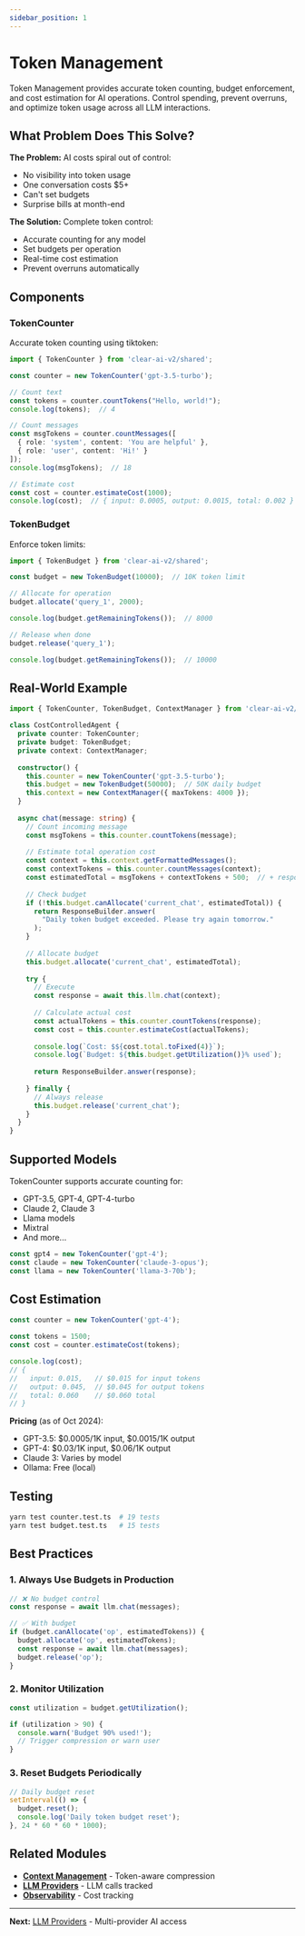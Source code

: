 ```yaml
---
sidebar_position: 1
---
```


# Token Management

Token Management provides accurate token counting, budget enforcement, and cost estimation for AI operations. Control spending, prevent overruns, and optimize token usage across all LLM interactions.

## What Problem Does This Solve?

**The Problem:** AI costs spiral out of control:
- No visibility into token usage
- One conversation costs $5+
- Can't set budgets
- Surprise bills at month-end

**The Solution:** Complete token control:
- Accurate counting for any model
- Set budgets per operation
- Real-time cost estimation
- Prevent overruns automatically

## Components

### TokenCounter

Accurate token counting using tiktoken:

```typescript
import { TokenCounter } from 'clear-ai-v2/shared';

const counter = new TokenCounter('gpt-3.5-turbo');

// Count text
const tokens = counter.countTokens("Hello, world!");
console.log(tokens);  // 4

// Count messages
const msgTokens = counter.countMessages([
  { role: 'system', content: 'You are helpful' },
  { role: 'user', content: 'Hi!' }
]);
console.log(msgTokens);  // 18

// Estimate cost
const cost = counter.estimateCost(1000);
console.log(cost);  // { input: 0.0005, output: 0.0015, total: 0.002 }
```

### TokenBudget

Enforce token limits:

```typescript
import { TokenBudget } from 'clear-ai-v2/shared';

const budget = new TokenBudget(10000);  // 10K token limit

// Allocate for operation
budget.allocate('query_1', 2000);

console.log(budget.getRemainingTokens());  // 8000

// Release when done
budget.release('query_1');

console.log(budget.getRemainingTokens());  // 10000
```

## Real-World Example

```typescript
import { TokenCounter, TokenBudget, ContextManager } from 'clear-ai-v2/shared';

class CostControlledAgent {
  private counter: TokenCounter;
  private budget: TokenBudget;
  private context: ContextManager;
  
  constructor() {
    this.counter = new TokenCounter('gpt-3.5-turbo');
    this.budget = new TokenBudget(50000);  // 50K daily budget
    this.context = new ContextManager({ maxTokens: 4000 });
  }
  
  async chat(message: string) {
    // Count incoming message
    const msgTokens = this.counter.countTokens(message);
    
    // Estimate total operation cost
    const context = this.context.getFormattedMessages();
    const contextTokens = this.counter.countMessages(context);
    const estimatedTotal = msgTokens + contextTokens + 500;  // + response
    
    // Check budget
    if (!this.budget.canAllocate('current_chat', estimatedTotal)) {
      return ResponseBuilder.answer(
        "Daily token budget exceeded. Please try again tomorrow."
      );
    }
    
    // Allocate budget
    this.budget.allocate('current_chat', estimatedTotal);
    
    try {
      // Execute
      const response = await this.llm.chat(context);
      
      // Calculate actual cost
      const actualTokens = this.counter.countTokens(response);
      const cost = this.counter.estimateCost(actualTokens);
      
      console.log(`Cost: $${cost.total.toFixed(4)}`);
      console.log(`Budget: ${this.budget.getUtilization()}% used`);
      
      return ResponseBuilder.answer(response);
      
    } finally {
      // Always release
      this.budget.release('current_chat');
    }
  }
}
```

## Supported Models

TokenCounter supports accurate counting for:
- GPT-3.5, GPT-4, GPT-4-turbo
- Claude 2, Claude 3
- Llama models
- Mixtral
- And more...

```typescript
const gpt4 = new TokenCounter('gpt-4');
const claude = new TokenCounter('claude-3-opus');
const llama = new TokenCounter('llama-3-70b');
```

## Cost Estimation

```typescript
const counter = new TokenCounter('gpt-4');

const tokens = 1500;
const cost = counter.estimateCost(tokens);

console.log(cost);
// {
//   input: 0.015,   // $0.015 for input tokens
//   output: 0.045,  // $0.045 for output tokens
//   total: 0.060    // $0.060 total
// }
```

**Pricing** (as of Oct 2024):
- GPT-3.5: $0.0005/1K input, $0.0015/1K output
- GPT-4: $0.03/1K input, $0.06/1K output  
- Claude 3: Varies by model
- Ollama: Free (local)

## Testing

```bash
yarn test counter.test.ts  # 19 tests
yarn test budget.test.ts   # 15 tests
```

## Best Practices

### 1. Always Use Budgets in Production

```typescript
// ❌ No budget control
const response = await llm.chat(messages);

// ✅ With budget
if (budget.canAllocate('op', estimatedTokens)) {
  budget.allocate('op', estimatedTokens);
  const response = await llm.chat(messages);
  budget.release('op');
}
```

### 2. Monitor Utilization

```typescript
const utilization = budget.getUtilization();

if (utilization > 90) {
  console.warn('Budget 90% used!');
  // Trigger compression or warn user
}
```

### 3. Reset Budgets Periodically

```typescript
// Daily budget reset
setInterval(() => {
  budget.reset();
  console.log('Daily token budget reset');
}, 24 * 60 * 60 * 1000);
```

## Related Modules

- [**Context Management**](../context-memory/context-management.md) - Token-aware compression
- [**LLM Providers**](./llm-providers.md) - LLM calls tracked
- [**Observability**](./observability.md) - Cost tracking

---

**Next:** [LLM Providers](./llm-providers.md) - Multi-provider AI access
